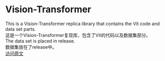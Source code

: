 # Vision-Transformer
This is a Vision-Transformer replica library that contains the Vit code and data set parts.  
这是一个Vision-Transformer复现库，包含了Vit的代码以及数据集部分。  
The data set is placed in release.  
数据集放在了release中。  
[访问原文](https://arxiv.org/pdf/2010.11929)
